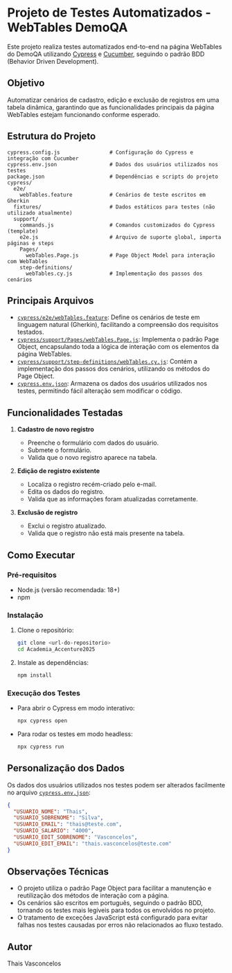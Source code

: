 # Projeto de Testes Automatizados - WebTables DemoQA

Este projeto realiza testes automatizados end-to-end na página WebTables do DemoQA utilizando [Cypress](https://www.cypress.io/) e [Cucumber](https://github.com/badeball/cypress-cucumber-preprocessor), seguindo o padrão BDD (Behavior Driven Development).

## Objetivo

Automatizar cenários de cadastro, edição e exclusão de registros em uma tabela dinâmica, garantindo que as funcionalidades principais da página WebTables estejam funcionando conforme esperado.

## Estrutura do Projeto

```
cypress.config.js                # Configuração do Cypress e integração com Cucumber
cypress.env.json                 # Dados dos usuários utilizados nos testes
package.json                     # Dependências e scripts do projeto
cypress/
  e2e/
    webTables.feature            # Cenários de teste escritos em Gherkin
  fixtures/                      # Dados estáticos para testes (não utilizado atualmente)
  support/
    commands.js                  # Comandos customizados do Cypress (template)
    e2e.js                       # Arquivo de suporte global, importa páginas e steps
    Pages/
      webTables.Page.js          # Page Object Model para interação com WebTables
    step-definitions/
      webTables.cy.js            # Implementação dos passos dos cenários
```

## Principais Arquivos

- [`cypress/e2e/webTables.feature`](cypress/e2e/webTables.feature): Define os cenários de teste em linguagem natural (Gherkin), facilitando a compreensão dos requisitos testados.
- [`cypress/support/Pages/webTables.Page.js`](cypress/support/Pages/webTables.Page.js): Implementa o padrão Page Object, encapsulando toda a lógica de interação com os elementos da página WebTables.
- [`cypress/support/step-definitions/webTables.cy.js`](cypress/support/step-definitions/webTables.cy.js): Contém a implementação dos passos dos cenários, utilizando os métodos do Page Object.
- [`cypress.env.json`](cypress.env.json): Armazena os dados dos usuários utilizados nos testes, permitindo fácil alteração sem modificar o código.

## Funcionalidades Testadas

1. **Cadastro de novo registro**
   - Preenche o formulário com dados do usuário.
   - Submete o formulário.
   - Valida que o novo registro aparece na tabela.

2. **Edição de registro existente**
   - Localiza o registro recém-criado pelo e-mail.
   - Edita os dados do registro.
   - Valida que as informações foram atualizadas corretamente.

3. **Exclusão de registro**
   - Exclui o registro atualizado.
   - Valida que o registro não está mais presente na tabela.

## Como Executar

### Pré-requisitos

- Node.js (versão recomendada: 18+)
- npm

### Instalação

1. Clone o repositório:
   ```sh
   git clone <url-do-repositorio>
   cd Academia_Accenture2025
   ```
2. Instale as dependências:
   ```sh
   npm install
   ```

### Execução dos Testes

- Para abrir o Cypress em modo interativo:
  ```sh
  npx cypress open
  ```
- Para rodar os testes em modo headless:
  ```sh
  npx cypress run
  ```

## Personalização dos Dados

Os dados dos usuários utilizados nos testes podem ser alterados facilmente no arquivo [`cypress.env.json`](cypress.env.json):

```json
{
  "USUARIO_NOME": "Thais",
  "USUARIO_SOBRENOME": "Silva",
  "USUARIO_EMAIL": "thais@teste.com",
  "USUARIO_SALARIO": "4000",
  "USUARIO_EDIT_SOBRENOME": "Vasconcelos",
  "USUARIO_EDIT_EMAIL": "thais.vasconcelos@teste.com"
}
```

## Observações Técnicas

- O projeto utiliza o padrão Page Object para facilitar a manutenção e reutilização dos métodos de interação com a página.
- Os cenários são escritos em português, seguindo o padrão BDD, tornando os testes mais legíveis para todos os envolvidos no projeto.
- O tratamento de exceções JavaScript está configurado para evitar falhas nos testes causadas por erros não relacionados ao fluxo testado.

## Autor

Thais Vasconcelos

